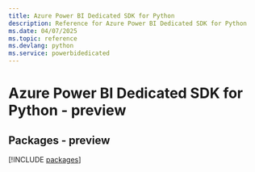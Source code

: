 ```yaml
---
title: Azure Power BI Dedicated SDK for Python
description: Reference for Azure Power BI Dedicated SDK for Python
ms.date: 04/07/2025
ms.topic: reference
ms.devlang: python
ms.service: powerbidedicated
---
```

# Azure Power BI Dedicated SDK for Python - preview
## Packages - preview
[!INCLUDE [packages](power-bi-dedicated-index.md)]